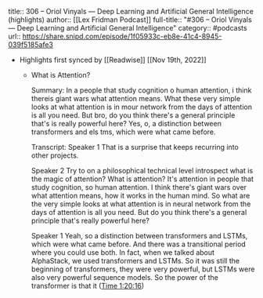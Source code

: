 title:: 306 – Oriol Vinyals —  Deep Learning and Artificial General Intelligence (highlights)
author:: [[Lex Fridman Podcast]]
full-title:: "\#306 – Oriol Vinyals —  Deep Learning and Artificial General Intelligence"
category:: #podcasts
url:: https://share.snipd.com/episode/1f05933c-eb8e-41c4-8945-039f5185afe3

- Highlights first synced by [[Readwise]] [[Nov 19th, 2022]]
	- What is Attention?
	  
	  Summary:
	  In a people that study cognition o human attention, i think thereis giant wars what attention means. What these very simple looks at what attention is in mour network from the days of attention is all you need. But bro, do you think there's a general principle that's is really powerful here? Yes, o, a distinction between transformers and els tms, which were what came before.
	  
	  Transcript:
	  Speaker 1
	  That is a surprise that keeps recurring into other projects.
	  
	  Speaker 2
	  Try to on a philosophical technical level introspect what is the magic of attention? What is attention? It's attention in people that study cognition, so human attention. I think there's giant wars over what attention means, how it works in the human mind. So what are the very simple looks at what attention is in neural network from the days of attention is all you need. But do you think there's a general principle that's really powerful here?
	  
	  Speaker 1
	  Yeah, so a distinction between transformers and LSTMs, which were what came before. And there was a transitional period where you could use both. In fact, when we talked about AlphaStack, we used transformers and LSTMs. So it was still the beginning of transformers, they were very powerful, but LSTMs were also very powerful sequence models. So the power of the transformer is that it ([Time 1:20:16](https://share.snipd.com/snip/950ed339-23c7-4d02-8ace-45624131b29c))